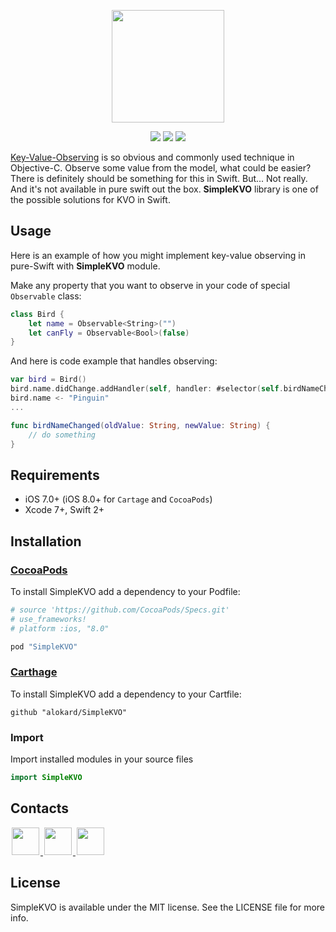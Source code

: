 <p align="center"><img src="https://cloud.githubusercontent.com/assets/789622/14542258/bc0330bc-0296-11e6-9631-67e65cf342c6.png" height="180"/>

<p align="center">
<a href="https://cocoapods.org"><img src="https://img.shields.io/cocoapods/v/SimpleKVO.svg"></a>
<a href="https://github.com/Carthage/Carthage"><img src="https://img.shields.io/badge/Carthage-compatible-4BC51D.svg?style=flat"></a>
<a href="http://cocoadocs.org/docsets/SimpleKVO"><img src="https://img.shields.io/cocoapods/p/SimpleKVO.svg?style=flat)"></a>
</p>

[Key-Value-Observing](https://developer.apple.com/library/ios/documentation/General/Conceptual/DevPedia-CocoaCore/KVO.html) is so obvious and commonly used technique in Objective-C. Observe some value from the model, what could be easier? There is definitely should be something for this in Swift. But... Not really. And it's not available in pure swift out the box. **SimpleKVO** library is one of the possible solutions for KVO in Swift.

## Usage

Here is an example of how you might implement key-value observing in pure-Swift with **SimpleKVO** module.

Make any property that you want to observe in your code of special `Observable` class:

```swift
class Bird {
    let name = Observable<String>("")
    let canFly = Observable<Bool>(false)
}
```

And here is code example that handles observing:

```swift
var bird = Bird()
bird.name.didChange.addHandler(self, handler: #selector(self.birdNameChanged(_:newValue:)))
bird.name <- "Pinguin"
...

func birdNameChanged(oldValue: String, newValue: String) {
    // do something
}
```

## Requirements

- iOS 7.0+ (iOS 8.0+ for `Cartage` and `CocoaPods`)
- Xcode 7+, Swift 2+

## Installation<a name="installation"></a>

### [CocoaPods](http://cocoapods.org)

To install SimpleKVO add a dependency to your Podfile:

```ruby
# source 'https://github.com/CocoaPods/Specs.git'
# use_frameworks!
# platform :ios, "8.0"

pod "SimpleKVO"
```

### [Carthage](https://github.com/Carthage/Carthage)

To install SimpleKVO add a dependency to your Cartfile:

```
github "alokard/SimpleKVO"
```

### Import

Import installed modules in your source files

```swift
import SimpleKVO
```

## Contacts

<a href="https://github.com/alokard">
<img src="https://cloud.githubusercontent.com/assets/1567433/6521218/9c7e2502-c378-11e4-9431-c7255cf39577.png" height="44" hspace="2"/>
</a>
<a href="https://twitter.com/alokard">
<img src="https://cloud.githubusercontent.com/assets/1567433/6521243/fb085da4-c378-11e4-973e-1eeeac4b5ba5.png" height="44" hspace="2"/>
</a>
<a href="https://ua.linkedin.com/in/eugenetulusha">
<img src="https://cloud.githubusercontent.com/assets/1567433/6521256/20247bc2-c379-11e4-8e9e-417123debb8c.png" height="44" hspace="2"/>
</a>

## License

SimpleKVO is available under the MIT license. See the LICENSE file for more info.



